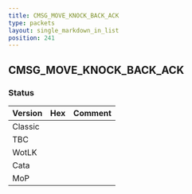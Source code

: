 ```yaml
---
title: CMSG_MOVE_KNOCK_BACK_ACK
type: packets
layout: single_markdown_in_list
position: 241
---
```


## CMSG_MOVE_KNOCK_BACK_ACK

### Status

Version | Hex | Comment
---------- | ---------- | ---------- 
Classic |  |  
TBC |  |  
WotLK |  |  
Cata |  |  
MoP |  |  